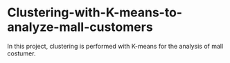 # Clustering-with-K-means-to-analyze-mall-customers
In this project, clustering is performed with K-means for the analysis of mall costumer.
